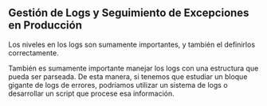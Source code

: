 <h2 align="left"> Gestión de Logs y Seguimiento de Excepciones en Producción </h2>

<p align="left"> Los niveles en los logs son sumamente importantes, y también el definirlos correctamente.

También es sumamente importante manejar los logs con una estructura que pueda ser parseada. De esta manera, si tenemos que estudiar un bloque gigante de logs de errores, podríamos utilizar un sistema de logs o desarrollar un script que procese esa información. </p>